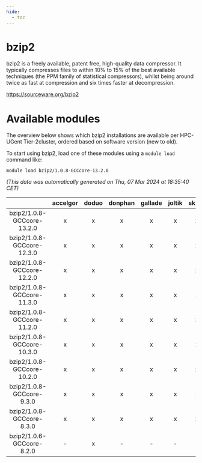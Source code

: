```yaml
---
hide:
  - toc
---
```


bzip2
=====


bzip2 is a freely available, patent free, high-quality data compressor. It typically compresses files to within 10% to 15% of the best available techniques (the PPM family of statistical compressors), whilst being around twice as fast at compression and six times faster at decompression.

https://sourceware.org/bzip2
# Available modules


The overview below shows which bzip2 installations are available per HPC-UGent Tier-2cluster, ordered based on software version (new to old).

To start using bzip2, load one of these modules using a `module load` command like:

```shell
module load bzip2/1.0.8-GCCcore-13.2.0
```

*(This data was automatically generated on Thu, 07 Mar 2024 at 18:35:40 CET)*  

| |accelgor|doduo|donphan|gallade|joltik|skitty|
| :---: | :---: | :---: | :---: | :---: | :---: | :---: |
|bzip2/1.0.8-GCCcore-13.2.0|x|x|x|x|x|x|
|bzip2/1.0.8-GCCcore-12.3.0|x|x|x|x|x|x|
|bzip2/1.0.8-GCCcore-12.2.0|x|x|x|x|x|x|
|bzip2/1.0.8-GCCcore-11.3.0|x|x|x|x|x|x|
|bzip2/1.0.8-GCCcore-11.2.0|x|x|x|x|x|x|
|bzip2/1.0.8-GCCcore-10.3.0|x|x|x|x|x|x|
|bzip2/1.0.8-GCCcore-10.2.0|x|x|x|x|x|x|
|bzip2/1.0.8-GCCcore-9.3.0|x|x|x|x|x|x|
|bzip2/1.0.8-GCCcore-8.3.0|x|x|x|x|x|x|
|bzip2/1.0.6-GCCcore-8.2.0|-|x|-|-|-|-|
